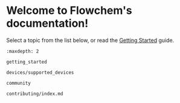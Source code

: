 Welcome to Flowchem's documentation!
====================================

Select a topic from the list below, or read the [Getting Started](./getting_started.md) guide.

```{toctree}
:maxdepth: 2

getting_started

devices/supported_devices

community

contributing/index.md

```
